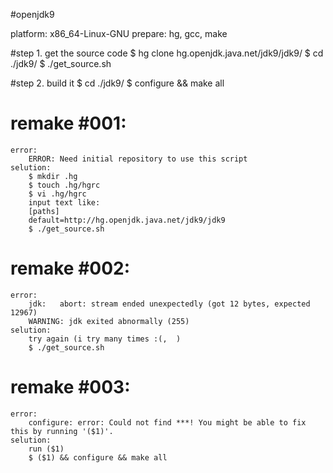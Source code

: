 #openjdk9

platform: x86_64-Linux-GNU
prepare: hg, gcc, make

#step 1. get the source code 
    $ hg clone hg.openjdk.java.net/jdk9/jdk9/
    $ cd ./jdk9/
    $ ./get_source.sh

#step 2. build it
    $ cd ./jdk9/
    $ configure && make all

# remake #001:
    error: 
        ERROR: Need initial repository to use this script
    selution:
        $ mkdir .hg
        $ touch .hg/hgrc
        $ vi .hg/hgrc
        input text like:
        [paths]
        default=http://hg.openjdk.java.net/jdk9/jdk9
        $ ./get_source.sh

# remake #002:
    error:
        jdk:   abort: stream ended unexpectedly (got 12 bytes, expected 12967)
        WARNING: jdk exited abnormally (255)
    selution:
        try again (i try many times :(,  )
        $ ./get_source.sh

# remake #003:
    error:
        configure: error: Could not find ***! You might be able to fix this by running '($1)'.
    selution: 
        run ($1)
        $ ($1) && configure && make all
